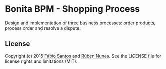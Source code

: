 # Bonita BPM - Shopping Process
Design and implementation of three business processes: order products, process order and resolve a dispute.


## License
Copyright (c) 2015 [Fábio Santos](http://www.fabiosantos.me) and [Rúben Nunes](https://github.com/Jounter). See the LICENSE file for license rights and limitations (MIT).
